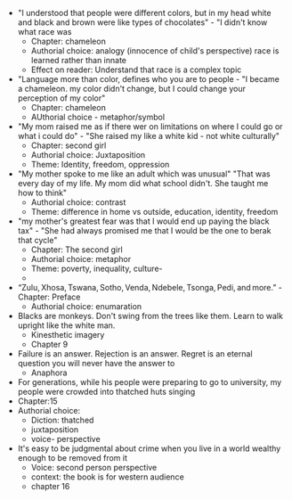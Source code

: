 - "I understood that people were different colors, but in my head white and black and brown were like types of chocolates" - "I didn't know what race was
	- Chapter: chameleon
	- Authorial choice: analogy (innocence of child's perspective) race is learned rather than innate
	- Effect on reader: Understand that race is a complex topic
- "Language more than color, defines who you are to people - "I became a chameleon. my color didn't change, but I could change your perception of my color"
	- Chapter: chameleon
	- AUthorial choice - metaphor/symbol
- "My mom raised me as if there wer on limitations on where I could go or what i could do" - "She raised my like a white kid - not white culturally"
	- Chapter: second girl
	- Authorial choice: Juxtaposition
	- Theme: Identity, freedom, oppression
- "My mother spoke to me like an adult which was unusual" "That was every day of my life. My mom did what school didn't. She taught me how to think" 
	- Authorial choice: contrast
	- Theme: difference in home vs outside, education, identity, freedom
- "my mother's greatest fear was that I would end up paying the black tax" - "She had always promised me that I would be the one to berak that cycle" 
	- Chapter: The second girl
	- Authorial choice: metaphor 
	- Theme: poverty, inequality, culture- 
	- 
- “Zulu, Xhosa, Tswana, Sotho, Venda, Ndebele, Tsonga, Pedi, and more.”
	-Chapter: Preface
	- Authorial choice: enumaration
- Blacks are monkeys. Don't swing from the trees like them. Learn to walk upright like the white man.
	- Kinesthetic  imagery
	- Chapter 9
-  Failure is an answer. Rejection is an answer. Regret is an eternal question you will never have the answer to
	- Anaphora
- For generations, while his people were preparing to go to university, my people were crowded into thatched huts singing
- Chapter:15
- Authorial choice:
	- Diction: thatched
	- juxtaposition
	- voice- perspective
- It's easy to be judgmental about crime when you live in a world wealthy enough to be removed from it
	- Voice: second person perspective
	- context: the book is for western audience
	- chapter 16